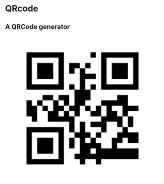 # QRcode
A QRCode generator
---
<img src="https://github.com/5hre9a/QRcode/blob/master/20200809_162200.jpg">
